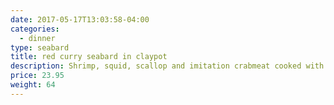 ```yaml
---
date: 2017-05-17T13:03:58-04:00
categories:
  - dinner
type: seabard
title: red curry seabard in claypot
description: Shrimp, squid, scallop and imitation crabmeat cooked with eggplant, bamboo shoot, green & red chili in coconut red curry.
price: 23.95
weight: 64
---
```

